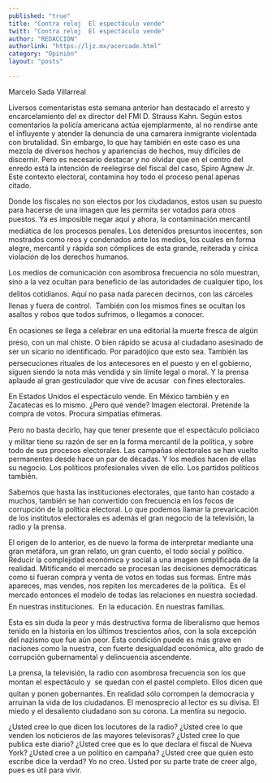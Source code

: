 ```yaml
---
published: "true"
title: "Contra reloj  El espectáculo vende"
twitt: "Contra reloj  El espectáculo vende"
author: "REDACCION"
authorlink: "https://ljz.mx/acercade.html"
category: "Opinión"
layout: "posts"

---
```



  Marcelo Sada Villarreal 



  Liversos comentaristas esta semana anterior han destacado el arresto y encarcelamiento del ex director del FMI D. Strauss Kahn. Según estos comentarios la policía americana actúa ejemplarmente, al no rendirse ante el influyente y atender la denuncia de una camarera inmigrante violentada con brutalidad. Sin embargo, lo que hay también en este caso es una mezcla de diversos hechos y apariencias de hechos, muy difíciles de discernir. Pero es necesario destacar y no olvidar que en el centro del enredo está la intención de reelegirse del fiscal del caso, Spiro Agnew Jr. Este contexto electoral, contamina hoy todo el proceso penal apenas citado.



  Donde los fiscales no son electos por los ciudadanos, estos usan su puesto para hacerse de una imagen que les permita ser votados para otros puestos. Ya es imposible negar aquí y ahora, la contaminación mercantil mediática de los procesos penales. Los detenidos presuntos inocentes, son mostrados como reos y condenados ante los medios, los cuales en forma alegre, mercantil y rápida son cómplices de esta grande, reiterada y cínica violación de los derechos humanos.



  Los medios de comunicación con asombrosa frecuencia no sólo muestran, sino a la vez ocultan para beneficio de las autoridades de cualquier tipo, los delitos cotidianos. Aquí no pasa nada parecen decirnos, con las cárceles llenas y fuera de control.  También con los mismos fines se ocultan los asaltos y robos que todos sufrimos, o llegamos a conocer.



  En ocasiones se llega a celebrar en una editorial la muerte fresca de algún preso, con un mal chiste. O bien rápido se acusa al ciudadano asesinado de ser un sicario no identificado. Por paradójico que esto sea. También las persecuciones rituales de los antecesores en el puesto y en el gobierno, siguen siendo la nota más vendida y sin límite legal o moral. Y la prensa aplaude al gran gesticulador que vive de acusar  con fines electorales.



  En Estados Unidos el espectáculo vende. En México también y en Zacatecas es lo mismo. ¿Pero qué vende? Imagen electoral. Pretende la compra de votos. Procura simpatías efímeras.



  Pero no basta decirlo, hay que tener presente que el espectáculo policiaco y militar tiene su razón de ser en la forma mercantil de la política, y sobre todo de sus procesos electorales. Las campañas electorales se han vuelto permanentes desde hace un par de décadas. Y los medios hacen de ellas su negocio. Los políticos profesionales viven de ello. Los partidos políticos también.



  Sabemos que hasta las instituciones electorales, que tanto han costado a muchos, también se han convertido con frecuencia en los focos de corrupción de la política electoral. Lo que podemos llamar la prevaricación de los institutos electorales es además el gran negocio de la televisión, la radio y la prensa.



  El origen de lo anterior, es de nuevo la forma de interpretar mediante una gran metáfora, un gran relato, un gran cuento, el todo social y político. Reducir la complejidad económica y social a una imagen simplificada de la realidad. Mitificando el mercado se procesan las decisiones democráticas como si fueran compra y venta de votos en todas sus formas. Entre más apareces, mas vendes, nos repiten los mercaderes de la política.  Es el mercado entonces el modelo de todas las relaciones en nuestra sociedad. En nuestras instituciones.  En la educación. En nuestras familias.



  Esta es sin duda la peor y más destructiva forma de liberalismo que hemos tenido en la historia en los últimos trescientos años, con la sola excepción del nazismo que fue aún peor. Esta condición puede es más grave en naciones como la nuestra, con fuerte desigualdad económica, alto grado de corrupción gubernamental y delincuencia ascendente.


La prensa, la televisión, la radio con asombrosa frecuencia son los que montan el espectáculo y  se quedan con el pastel completo. Ellos dicen que quitan y ponen gobernantes. En realidad sólo corrompen la democracia y arruinan la vida de los ciudadanos. El menosprecio al lector es su divisa. El miedo y el desaliento ciudadano son su corona. La mentira su negocio.


  ¿Usted cree lo que dicen los locutores de la radio? ¿Usted cree lo que venden los noticieros de las mayores televisoras? ¿Usted cree lo que publica este diario? ¿Usted cree que es lo que declara el fiscal de Nueva York? ¿Usted cree a un político en campaña? ¿Usted cree que quien esto escribe dice la verdad? Yo no creo. Usted por su parte trate de creer algo, pues es útil para vivir.

